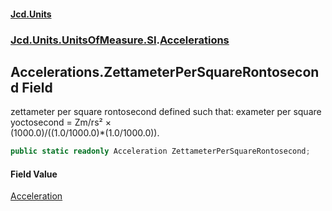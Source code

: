 #### [Jcd.Units](index.md 'index')
### [Jcd.Units.UnitsOfMeasure.SI](Jcd.Units.UnitsOfMeasure.SI.md 'Jcd.Units.UnitsOfMeasure.SI').[Accelerations](Accelerations.md 'Jcd.Units.UnitsOfMeasure.SI.Accelerations')

## Accelerations.ZettameterPerSquareRontosecond Field

zettameter per square rontosecond defined such that: exameter per square yoctosecond = Zm/rs² ×  
(1000.0)/((1.0/1000.0)*(1.0/1000.0)).

```csharp
public static readonly Acceleration ZettameterPerSquareRontosecond;
```

#### Field Value
[Acceleration](Acceleration.md 'Jcd.Units.UnitTypes.Acceleration')